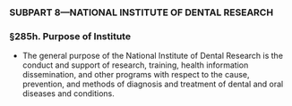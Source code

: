 ### SUBPART 8—NATIONAL INSTITUTE OF DENTAL RESEARCH

### §285h. Purpose of Institute
* The general purpose of the National Institute of Dental Research is the conduct and support of research, training, health information dissemination, and other programs with respect to the cause, prevention, and methods of diagnosis and treatment of dental and oral diseases and conditions.